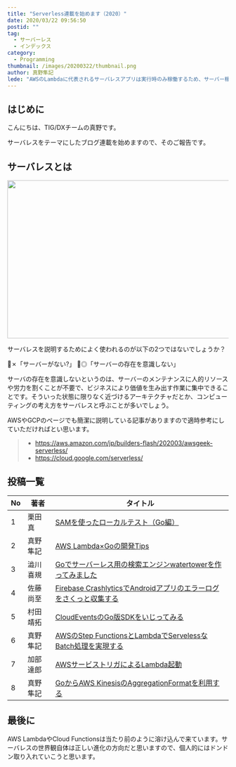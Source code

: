 ```yaml
---
title: "Serverless連載を始めます（2020）"
date: 2020/03/22 09:56:50
postid: ""
tag:
  - サーバーレス
  - インデックス
category:
  - Programming
thumbnail: /images/20200322/thumbnail.png
author: 真野隼記
lede: "AWSのLambdaに代表されるサーバレスアプリは実行時のみ稼働するため、サーバー稼働によるあらゆるコストから解放され、システム開発の工数を減らすことができます。例えば何らかのAPIを提供する場合でも、API GatewayとLambdaを組み合わせることで提供可能です。"
---
```


## はじめに

こんにちは、TIG/DXチームの真野です。

サーバレスをテーマにしたブログ連載を始めますので、そのご報告です。

## サーバレスとは

<img src="/images/20200322/lightning-bolt-1203953_640.png" alt="" width="640" height="360" loading="lazy">

サーバレスを説明するためによく使われるのが以下の2つではないでしょうか？

🙅✗「サーバーがない?」
🙆◎「サーバーの存在を意識しない」

サーバの存在を意識しないというのは、サーバーのメンテナンスに人的リソースや労力を割くことが不要で、ビジネスにより価値を生み出す作業に集中できることです。そういった状態に限りなく近づけるアーキテクチャだとか、コンピューティングの考え方をサーバレスと呼ぶことが多いでしょう。

AWSやGCPのページでも簡潔に説明している記事がありますので適時参考にしていただければとい思います。

> * https://aws.amazon.com/jp/builders-flash/202003/awsgeek-serverless/
> * https://cloud.google.com/serverless/

## 投稿一覧

| No | 著者     | タイトル                                                          |
|----|----------|-------------------------------------------------------------------|
| 1  | 栗田真   | [SAMを使ったローカルテスト（Go編）](/articles/20200323/)                                 |
| 2  | 真野隼記 | [AWS Lambda×Goの開発Tips](/articles/20200326/)                                           |
| 3  | 澁川喜規 | [Goでサーバーレス用の検索エンジンwatertowerを作ってみました](/articles/20200327/)        |
| 4  | 佐藤尚至 | [Firebase CrashlyticsでAndroidアプリのエラーログをさくっと収集する](/articles/20200330/) |
| 5  | 村田靖拓 | [CloudEventsのGo版SDKをいじってみる](/articles/20200331/)                                |
| 6  | 真野隼記 | [AWSのStep FunctionsとLambdaでServelessなBatch処理を実現する](/articles/20200515/)       |
| 7  | 加部達郎 | [AWSサービストリガによるLambda起動](/articles/20200722/)                                 |
| 8  | 真野隼記 | [GoからAWS KinesisのAggregationFormatを利用する](/articles/20200727/)                    |

## 最後に

AWS LambdaやCloud Functionsは当たり前のように溶け込んで来ています。サーバレスの世界観自体は正しい進化の方向だと思いますので、個人的にはドンドン取り入れていこうと思います。
